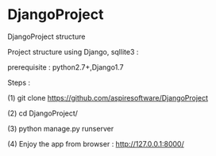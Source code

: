 # DjangoProject
DjangoProject structure

Project structure using Django, sqllite3 :

prerequisite : python2.7+,Django1.7

Steps :

(1) git clone https://github.com/aspiresoftware/DjangoProject

(2) cd DjangoProject/

(3) python manage.py runserver

(4) Enjoy the app from browser : http://127.0.0.1:8000/
